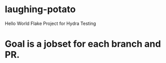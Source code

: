 # laughing-potato
Hello World Flake Project for Hydra Testing

# Goal is a jobset for each branch and PR.
